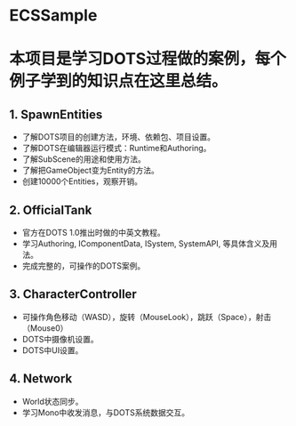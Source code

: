 # ECSSample

# 本项目是学习DOTS过程做的案例，每个例子学到的知识点在这里总结。

## 1. SpawnEntities
- 了解DOTS项目的创建方法，环境、依赖包、项目设置。
- 了解DOTS在编辑器运行模式：Runtime和Authoring。
- 了解SubScene的用途和使用方法。
- 了解把GameObject变为Entity的方法。
- 创建10000个Entities，观察开销。

## 2. OfficialTank
- 官方在DOTS 1.0推出时做的中英文教程。
- 学习Authoring, IComponentData, ISystem, SystemAPI, 等具体含义及用法。
- 完成完整的，可操作的DOTS案例。

## 3. CharacterController
- 可操作角色移动（WASD），旋转（MouseLook），跳跃（Space），射击（Mouse0）
- DOTS中摄像机设置。
- DOTS中UI设置。

## 4. Network
- World状态同步。
- 学习Mono中收发消息，与DOTS系统数据交互。